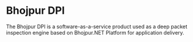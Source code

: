 # Bhojpur DPI
The Bhojpur DPI is a software-as-a-service product used as a deep packet inspection engine based on Bhojpur.NET Platform for application delivery.
